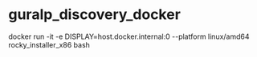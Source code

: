 # guralp_discovery_docker


docker run -it   -e DISPLAY=host.docker.internal:0   --platform linux/amd64   rocky_installer_x86   bash
